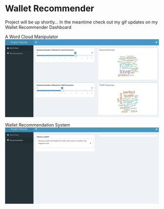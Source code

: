 # Wallet Recommender

Project will be up shortly...
In the meantime check out my gif updates on my Wallet Recommender Dashboard

A Word Cloud Manipulator
![demo](Dashboard1.gif)



Wallet Recommendation System
![demo2](Dashboard2.gif)
